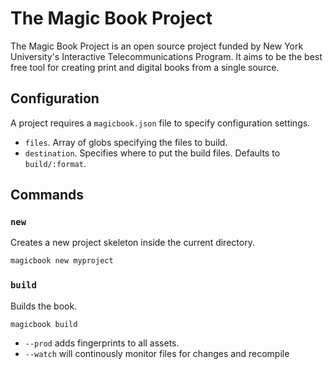 # The Magic Book Project

The Magic Book Project is an open source project funded by New York University's Interactive Telecommunications Program. It aims to be the best free tool for creating print and digital books from a single source.

## Configuration

A project requires a `magicbook.json` file to specify configuration settings.

- `files`. Array of globs specifying the files to build.
- `destination`. Specifies where to put the build files. Defaults to `build/:format`.


## Commands

### `new`

Creates a new project skeleton inside the current directory.

```bash
magicbook new myproject
```

### `build`

Builds the book.

```bash
magicbook build
```

- `--prod` adds fingerprints to all assets.
- `--watch` will continously monitor files for changes and recompile
